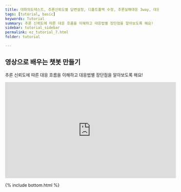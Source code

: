 ```yaml
---
title: 대화의도테스트, 추론신뢰도별 답변설정, 디폴트폴백 수정, 추론실패대응 3way, 대응법별 장단점
tags: [tutorial, basic]
keywords: Tutorial
summary: 추론 신뢰도에 따른 대응 흐름을 이해하고 대응법별 장단점을 알아보도록 해요!
sidebar: tutorial_sidebar
permalink: ez_tutorial_7.html
folder: tutorial

---
```



## 영상으로 배우는 챗봇 만들기
추론 신뢰도에 따른 대응 흐름을 이해하고 대응법별 장단점을 알아보도록 해요!

<div class="videowrapper">
<iframe width="560" height="315" src="https://www.youtube.com/embed/0ydjE9OJ21A" frameborder="0" allow="accelerometer; autoplay; clipboard-write; encrypted-media; gyroscope; picture-in-picture" allowfullscreen></iframe>
</div>


{% include bottom.html %}
